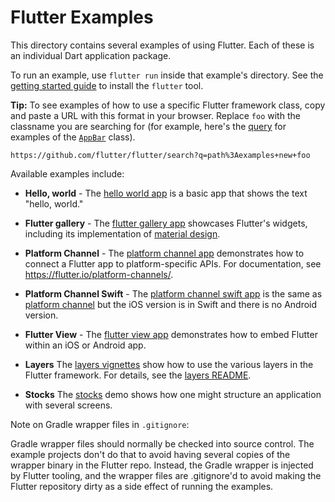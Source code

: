 Flutter Examples
================

This directory contains several examples of using Flutter. Each of these is an
individual Dart application package.

To run an example, use `flutter run` inside that example's directory.  See the
[getting started guide](https://flutter.io/getting-started/) to install
the `flutter` tool.

**Tip:** To see examples of how to use a specific Flutter framework class,
copy and paste a URL with this format in your browser. Replace `foo` with the
classname you are searching for (for example, here's the
[query](https://github.com/flutter/flutter/search?q=path%3Aexamples+new+AppBar)
for examples of the
[`AppBar`](https://docs.flutter.io/flutter/material/AppBar-class.html) class).

```
https://github.com/flutter/flutter/search?q=path%3Aexamples+new+foo
```

Available examples include:

- **Hello, world** - The [hello world app](hello_world) is a basic app that shows
  the text "hello, world."

- **Flutter gallery** - The [flutter gallery app](flutter_gallery) showcases
  Flutter's widgets, including its implementation of
  [material design](https://material.google.com/).

- **Platform Channel** - The [platform channel app](platform_channel)
  demonstrates how to connect a Flutter app to platform-specific APIs. For
  documentation, see <https://flutter.io/platform-channels/>.

- **Platform Channel Swift** - The [platform channel swift app](platform_channel_swift)
  is the same as [platform channel](platform_channel) but the iOS version is in
  Swift and there is no Android version.

- **Flutter View** - The [flutter view app](flutter_view) demonstrates how to
  embed Flutter within an iOS or Android app.

- **Layers** The [layers vignettes](layers) show how to use the various layers
  in the Flutter framework. For details, see the [layers README](layers/README.md).

- **Stocks** The [stocks](stocks) demo shows how one might structure
  an application with several screens.

Note on Gradle wrapper files in `.gitignore`:

Gradle wrapper files should normally be checked into source control.
The example projects don't do that to avoid having several copies of the
wrapper binary in the Flutter repo. Instead, the Gradle wrapper is
injected by Flutter tooling, and the wrapper files are .gitignore'd to
avoid making the Flutter repository dirty as a side effect of running
the examples.
